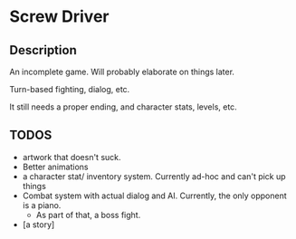 Screw Driver
============

Description
-----------

An incomplete game. Will probably elaborate on things later.

Turn-based fighting, dialog, etc.

It still needs a proper ending, and character stats, levels, etc.

TODOS
------

-   artwork that doesn't suck.
-   Better animations
-   a character stat/ inventory system. Currently ad-hoc and can't pick up things
-   Combat system with actual dialog and AI. 
    Currently, the only opponent is a piano.
    +   As part of that, a boss fight.
-   [a story]
